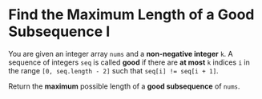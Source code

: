 # Find the Maximum Length of a Good Subsequence I

You are given an integer array `nums` and a **non-negative integer** `k`. A sequence of integers `seq` is called **good** if there are **at most** `k` indices `i` in the range `[0, seq.length - 2]` such that `seq[i] != seq[i + 1]`.

Return the **maximum** possible length of a **good subsequence** of `nums`.